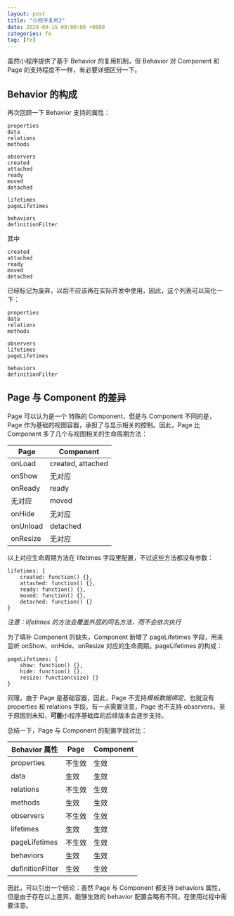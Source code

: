```yaml
---
layout: post
title: "小程序复用2"
date: 2020-09-15 08:00:00 +0800
categories: fe
tag: [fe]
---
```


虽然小程序提供了基于 Behavior 的复用机制，但 Behavior 对 Component 和 Page 的支持程度不一样，有必要详细区分一下。

<!-- more -->

## Behavior 的构成

再次回顾一下 Behavior 支持的属性：

    properties
    data
    relations
    methods

    observers
    created
    attached
    ready
    moved
    detached
    
    lifetimes
    pageLifetimes

    behaviors
    definitionFilter

其中

    created
    attached
    ready
    moved
    detached

已经标记为废弃，以后不应该再在实际开发中使用，因此，这个列表可以简化一下：

    properties
    data
    relations
    methods

    observers
    lifetimes
    pageLifetimes

    behaviors
    definitionFilter

## Page 与 Component 的差异

Page 可以认为是一个 特殊的 Component，但是与 Component 不同的是，Page 作为基础的视图容器，承担了与显示相关的控制。因此，Page 比 Component 多了几个与视图相关的生命周期方法：

| Page     | Component  |         
| ----     | ----       |       
| onLoad   | created, attached|
| onShow   | 无对应     |              
| onReady  | ready      |              
| 无对应    | moved     |              
| onHide   | 无对应     |                  
| onUnload | detached   |                  
| onResize | 无对应     |                  

以上对应生命周期方法在 lifetimes 字段里配置，不过这些方法都没有参数：

    lifetimes: {
        created: function() {},
        attached: function() {},
        ready: function() {},
        moved: function() {},
        detached: function() {}
    }

*注意：lifetimes 的方法会覆盖外层的同名方法，而不会依次执行*

为了填补 Component 的缺失，Component 新增了 pageLifetimes 字段，用来监听 onShow、onHide、onResize 对应的生命周期。pageLifetimes 的构成：

    pageLifetimes: {
        show: function() {},
        hide: function() {},
        resize: function(size) {}
    }


同理，由于 Page 是基础容器，因此，Page 不支持*模板数据绑定*，也就没有 properties 和 relations 字段。有一点需要注意，Page 也不支持 observers，至于原因则未知，**可能**小程序基础库的后续版本会逐步支持。

总结一下，Page 与 Component 的配置字段对比：

| Behavior 属性    | Page   | Component  |
| ----             | ----   | ----       |
| properties       | 不生效 | 生效 |
| data             | 生效   | 生效 |
| relations        | 不生效 | 生效 |
| methods          | 生效   | 生效 |
| observers        | 不生效 | 生效 |
| lifetimes        | 生效   | 生效 |
| pageLifetimes    | 不生效 | 生效 |
| behaviors        | 生效   | 生效 |
| definitionFilter | 生效   | 生效 |

因此，可以引出一个结论：虽然 Page 与 Component 都支持 behaviors 属性，但是由于存在以上差异，能够生效的 behavior 配置会略有不同，在使用过程中需要注意。
